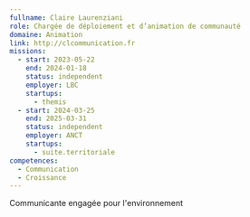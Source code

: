 ```yaml
---
fullname: Claire Laurenziani
role: Chargée de déploiement et d’animation de communauté
domaine: Animation
link: http://clcommunication.fr
missions:
  - start: 2023-05-22
    end: 2024-01-18
    status: independent
    employer: LBC
    startups:
      - themis
  - start: 2024-03-25
    end: 2025-03-31
    status: independent
    employer: ANCT
    startups:
      - suite.territoriale
competences:
  - Communication
  - Croissance
---
```

Communicante engagée pour l'environnement
